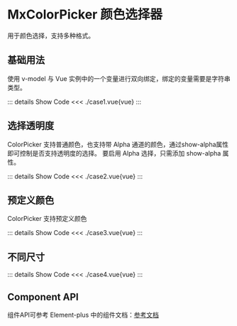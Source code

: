 # MxColorPicker 颜色选择器
用于颜色选择，支持多种格式。
<br/>


<script lang="ts" setup>
import case1 from './case1.vue'
import case2 from './case2.vue'
import case3 from './case3.vue'
import case4 from './case4.vue'
</script>


## 基础用法
使用 v-model 与 Vue 实例中的一个变量进行双向绑定，绑定的变量需要是字符串类型。

<case1></case1>

::: details Show Code
<<< ./case1.vue{vue}
:::


## 选择透明度
ColorPicker 支持普通颜色，也支持带 Alpha 通道的颜色，通过show-alpha属性即可控制是否支持透明度的选择。 要启用 Alpha 选择，只需添加 show-alpha 属性。

<case2></case2>

::: details Show Code
<<< ./case2.vue{vue}
:::


## 预定义颜色
ColorPicker 支持预定义颜色

<case3></case3>
 
::: details Show Code
<<< ./case3.vue{vue}
:::


## 不同尺寸

<case4></case4>
 
::: details Show Code
<<< ./case4.vue{vue}
:::


## Component API
组件API可参考 Element-plus 中的组件文档：[参考文档](https://element-plus.org/zh-CN/component/color-picker.html#api)
